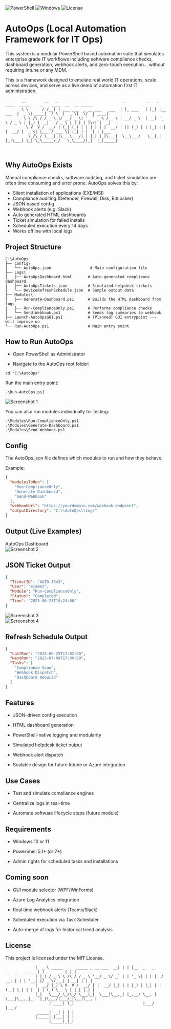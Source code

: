 ![PowerShell](https://img.shields.io/badge/Built%20With-PowerShell-5391FE?logo=powershell)
![Windows](https://img.shields.io/badge/Platform-Windows-blue)
![License](https://img.shields.io/badge/license-MIT-green)

# AutoOps (Local Automation Framework for IT Ops)
This system is a modular PowerShell based automation suite that simulates enterprise grade IT workflows including software compliance checks, dashboard generation, webhook alerts, and zero-touch execution... without requiring Intune or any MDM.


This is a framework designed to emulate real world IT operations, scale across devices, and serve as a live demo of automation first IT administration.

```                                
       __        __   _                            _          _   _            ____  _____    _    ____  __  __ _____ 
       \ \      / /__| | ___ ___  _ __ ___   ___  | |_ ___   | |_| |__   ___  |  _ \| ____|  / \  |  _ \|  \/  | ____|
        \ \ /\ / / _ \ |/ __/ _ \| '_ ` _ \ / _ \ | __/ _ \  | __| '_ \ / _ \ | |_) |  _|   / _ \ | | | | |\/| |  _|  
         \ V  V /  __/ | (_| (_) | | | | | |  __/ | || (_) | | |_| | | |  __/ |  _ <| |___ / ___ \| |_| | |  | | |___ 
          \_/\_/ \___|_|\___\___/|_| |_| |_|\___|  \__\___/   \__|_| |_|\___| |_| \_\_____/_/   \_\____/|_|  |_|_____|
                                                                                                                                                                              
                                                                                                
```

## Why AutoOps Exists
Manual compliance checks, software auditing, and ticket simulation are often time consuming and error prone. AutoOps solves this by:

- Silent installation of applications (EXE/MSI)
- Compliance auditing (Defender, Firewall, Disk, BitLocker)
- JSON based config
- Webhook alerts (e.g. Slack)
- Auto generated HTML dashboards
- Ticket simulation for failed installs
- Scheduled execution every 14 days
- Works offline with local logs

  
## Project Structure
```
C:\AutoOps
├── Config\
│   └── AutoOps.json                 # Main configuration file
├── Logs\
│   ├── AutoOpsDashboard.html       # Auto-generated compliance dashboard
│   ├── AutoOpsTickets.json         # Simulated helpdesk tickets
│   └── DeviceRefreshSchedule.json  # Sample output data
├── Modules\
│   ├── Generate-Dashboard.ps1      # Builds the HTML dashboard from logs
│   ├── Run-ComplianceOnly.ps1      # Performs compliance checks
│   └── Send-Webhook.ps1            # Sends log summaries to webhook
├── Launch-AutoOpsGUI.ps1           # (Planned) GUI entrypoint --- will improve on
└── Run-AutoOps.ps1                 # Main entry point
```
## How to Run AutoOps
- Open PowerShell as Administrator

- Navigate to the AutoOps root folder:

```
cd "C:\AutoOps"
```
Run the main entry point:
```
.\Run-AutoOps.ps1
```  
![Screenshot 1](https://github.com/elijamesku/AutoOps/blob/main/Images/Screenshot%202025-06-25%20192515.png?raw=true)  

You can also run modules individually for testing:

```
.\Modules\Run-ComplianceOnly.ps1
.\Modules\Generate-Dashboard.ps1
.\Modules\Send-Webhook.ps1
```

## Config
The AutoOps.json file defines which modules to run and how they behave.

Example:
```json
{
  "modulesToRun": [
    "Run-ComplianceOnly",
    "Generate-Dashboard",
    "Send-Webhook"
  ],
  "webhookUrl": "https://yourdomain.com/webhook-endpoint",
  "outputDirectory": "C:\\AutoOps\\Logs"
}
```
## Output (Live Examples)
AutoOps Dashboard  
![Screenshot 2](https://github.com/elijamesku/AutoOps/blob/main/Images/Screenshot%202025-06-25%20192624.png?raw=true)

## JSON Ticket Output
```json
{
  "TicketID": "AUTO-1543",
  "User": "ejames",
  "Module": "Run-ComplianceOnly",
  "Status": "Completed",
  "Time": "2025-06-25T19:24:00"
}
```
![Screenshot 3](https://github.com/elijamesku/AutoOps/blob/main/Images/Screenshot%202025-06-25%20192741.png?raw=true)  
![Screenshot 4](https://github.com/elijamesku/AutoOps/blob/main/Images/Screenshot%202025-06-25%20192755.png?raw=true) 

## Refresh Schedule Output  
```json
{
  "LastRun": "2025-06-25T17:02:00",
  "NextRun": "2025-07-09T17:00:00",
  "Tasks": [
    "Compliance Scan",
    "Webhook Dispatch",
    "Dashboard Rebuild"
  ]
}
```
## Features
- JSON-driven config execution

- HTML dashboard generation

- PowerShell-native logging and modularity

- Simulated helpdesk ticket output

- Webhook alert dispatch

- Scalable design for future Intune or Azure integration

## Use Cases
- Test and simulate compliance engines

- Centralize logs in real-time

- Automate software lifecycle steps (future module)

## Requirements
- Windows 10 or 11

- PowerShell 5.1+ (or 7+)

- Admin rights for scheduled tasks and installations

## Coming soon
- GUI module selector (WPF/WinForms)

- Azure Log Analytics integration

- Real time webhook alerts (Teams/Slack)

- Scheduled execution via Task Scheduler

- Auto-merge of logs for historical trend analysis

## License
This project is licensed under the MIT License.

```                                        
             |  _ \ _____      _____ _ __ ___  __| | | |__  _   _    ___ _   _ _ __(_) ___  ___(_) |_ _   _ 
             | |_) / _ \ \ /\ / / _ \ '__/ _ \/ _` | | '_ \| | | |  / __| | | | '__| |/ _ \/ __| | __| | | |
             |  __/ (_) \ V  V /  __/ | |  __/ (_| | | |_) | |_| | | (__| |_| | |  | | (_) \__ \ | |_| |_| |
             |_|   \___/_\_/\_/ \___|_|  \___|\__,_| |_.__/ \__, |  \___|\__,_|_|  |_|\___/|___/_|\__|\__, |
                   | ____| (_)                              |___/                                     |___/ 
              _____|  _| | | |                                                                              
             |_____| |___| | |                                                                              
                   |_____|_|_|                                                                              
```
